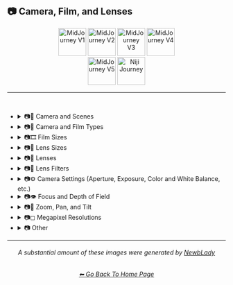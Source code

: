 <h2>📷 Camera, Film, and Lenses</h2>

<div align="center">

[<img src="F://GitHubRepo/MidJourney-Styles-and-Keywords-Reference/Images/Repo_Parts/Buttons/Version_Buttons/button_version_V1_inactive.webp?raw=true" alt="MidJourney V1" height="64" />](F://GitHubRepo/MidJourney-Styles-and-Keywords-Reference/Pages/MJ_V1/Style_Pages/Sphere/Camera.md)
[<img src="F://GitHubRepo/MidJourney-Styles-and-Keywords-Reference/Images/Repo_Parts/Buttons/Version_Buttons/button_version_V2_inactive.webp?raw=true" alt="MidJourney V2" height="64" />](F://GitHubRepo/MidJourney-Styles-and-Keywords-Reference/Pages/MJ_V2/Style_Pages/Sphere/Camera.md)
[<img src="F://GitHubRepo/MidJourney-Styles-and-Keywords-Reference/Images/Repo_Parts/Buttons/Version_Buttons/button_version_V3_inactive.webp?raw=true" alt="MidJourney V3" height="64" />](F://GitHubRepo/MidJourney-Styles-and-Keywords-Reference/Pages/MJ_V3/Style_Pages/Just_The_Style/Camera.md)
[<img src="F://GitHubRepo/MidJourney-Styles-and-Keywords-Reference/Images/Repo_Parts/Buttons/Version_Buttons/button_version_V4_inactive.webp?raw=true" alt="MidJourney V4" height="64" />](F://GitHubRepo/MidJourney-Styles-and-Keywords-Reference/Pages/MJ_V4/Style_Pages/Just_The_Style/Camera.md)
<br>
[<img src="F://GitHubRepo/MidJourney-Styles-and-Keywords-Reference/Images/Repo_Parts/Buttons/Version_Buttons/button_version_V5_Alpha_active_half.webp?raw=true" alt="MidJourney V5" height="64" />](F://GitHubRepo/MidJourney-Styles-and-Keywords-Reference/Pages/MJ_V5/Style_Pages/Just_The_Style/Camera.md)
[<img src="F://GitHubRepo/MidJourney-Styles-and-Keywords-Reference/Images/Repo_Parts/Buttons/Version_Buttons/button_version_niji_inactive_half.webp?raw=true" alt="Niji Journey" height="64" />](F://GitHubRepo/MidJourney-Styles-and-Keywords-Reference/Pages/Niji_Journey/Niji_V4/Style_Pages/Camera.md)

</div>

<hr>
<br>


- <details><summary>📷🌇 Camera and Scenes</summary><p><div align="center">

	| Scene |
	| :-: |
	| <img src="F://GitHubRepo/MidJourney-Styles-and-Keywords-Reference/Images/MJ_V5/V5_Alpha_1/Midjourney_Styles/Scene.webp?raw=true" width="256" /> |
	
	<br>

	| Photography | Photograph | Photographia |
	| :-: | :-: | :-: |
	| <img src="F://GitHubRepo/MidJourney-Styles-and-Keywords-Reference/Images/MJ_V5/V5_Alpha_1/Midjourney_Styles/Photography.webp?raw=true" width="256" /> | <img src="F://GitHubRepo/MidJourney-Styles-and-Keywords-Reference/Images/MJ_V5/V5_Alpha_1/Midjourney_Styles/Photograph.webp?raw=true" width="256" /> | <img src="F://GitHubRepo/MidJourney-Styles-and-Keywords-Reference/Images/MJ_V5/V5_Alpha_1/Midjourney_Styles/Photographia.webp?raw=true" width="256" /> |

	<br>

	| Closed Composition |
	| :-: |
	| <img src="F://GitHubRepo/MidJourney-Styles-and-Keywords-Reference/Images/MJ_V5/V5_Alpha_1/Midjourney_Styles/Closed_Composition.webp?raw=true" width="256" /> |

	<br>
	
	| Filmic | Cinematic |
	| :-: | :-: |
	| <img src="F://GitHubRepo/MidJourney-Styles-and-Keywords-Reference/Images/MJ_V5/V5_Alpha_1/Midjourney_Styles/Filmic.webp?raw=true" width="256" /> | <img src="F://GitHubRepo/MidJourney-Styles-and-Keywords-Reference/Images/MJ_V5/V5_Alpha_1/Midjourney_Styles/Cinematic.webp?raw=true" width="256" /> | 
	
	<br>
	
	| Dramatic | Glamor Shot |
	| :-: | :-: |
	| <img src="F://GitHubRepo/MidJourney-Styles-and-Keywords-Reference/Images/MJ_V5/V5_Alpha_1/Midjourney_Styles/Dramatic.webp?raw=true" width="256" /> | <img src="F://GitHubRepo/MidJourney-Styles-and-Keywords-Reference/Images/MJ_V5/V5_Alpha_1/Midjourney_Styles/Glamor_Shot.webp?raw=true" width="256" /> |

	<br>

	| Golden Hour | Blue Hour |
	| :-: | :-: |
	| <img src="F://GitHubRepo/MidJourney-Styles-and-Keywords-Reference/Images/MJ_V5/V5_Alpha_1/Midjourney_Styles/Golden_Hour.webp?raw=true" width="256" /> | <img src="F://GitHubRepo/MidJourney-Styles-and-Keywords-Reference/Images/MJ_V5/V5_Alpha_1/Midjourney_Styles/Blue_Hour.webp?raw=true" width="256" /> |

	<br>
	
	| Award Winning Photography | Establishing Shot | Nightography |
	| :-: | :-: | :-: |
	| <img src="F://GitHubRepo/MidJourney-Styles-and-Keywords-Reference/Images/MJ_V5/V5_Alpha_1/Midjourney_Styles/Award_Winning_Photography.webp?raw=true" width="256" /> | <img src="F://GitHubRepo/MidJourney-Styles-and-Keywords-Reference/Images/MJ_V5/V5_Alpha_1/Midjourney_Styles/Establishing_Shot.webp?raw=true" width="256" /> | <img src="F://GitHubRepo/MidJourney-Styles-and-Keywords-Reference/Images/MJ_V5/V5_Alpha_1/Midjourney_Styles/Nightography.webp?raw=true" width="256" /> |

	<br>

	| Photoshoot |
	| :-: |
	| <img src="F://GitHubRepo/MidJourney-Styles-and-Keywords-Reference/Images/MJ_V5/V5_Alpha_1/Midjourney_Styles/Photoshoot.webp?raw=true" width="256" /> |

	<br>

	| Portrait | Full Body Portrait | Portraiture |
	| :-: | :-: | :-: |
	| <img src="F://GitHubRepo/MidJourney-Styles-and-Keywords-Reference/Images/MJ_V5/V5_Alpha_1/Midjourney_Styles/Portrait.webp?raw=true" width="256" /> | <img src="F://GitHubRepo/MidJourney-Styles-and-Keywords-Reference/Images/MJ_V5/V5_Alpha_1/Midjourney_Styles/Full_Body_Portrait.webp?raw=true" width="256" /> | <img src="F://GitHubRepo/MidJourney-Styles-and-Keywords-Reference/Images/MJ_V5/V5_Alpha_1/Midjourney_Styles/Portraiture.webp?raw=true" width="256" /> |

	<br>

	| Cinematic Haze |
	| :-: |
	| <img src="F://GitHubRepo/MidJourney-Styles-and-Keywords-Reference/Images/MJ_V5/V5_Alpha_1/Midjourney_Styles/Cinematic_Haze.webp?raw=true" width="256" /> |

	<br>
	
	| Subject |
	| :-: |
	| <img src="F://GitHubRepo/MidJourney-Styles-and-Keywords-Reference/Images/MJ_V5/V5_Alpha_1/Midjourney_Styles/Subject.webp?raw=true" width="256" /> |
	
	<br>
	
	| Pose | Gesture | Profile |
	| :-: | :-: | :-: |
	| <img src="F://GitHubRepo/MidJourney-Styles-and-Keywords-Reference/Images/MJ_V5/V5_Alpha_1/Midjourney_Styles/Pose.webp?raw=true" width="256" /> | <img src="F://GitHubRepo/MidJourney-Styles-and-Keywords-Reference/Images/MJ_V5/V5_Alpha_1/Midjourney_Styles/Gesture.webp?raw=true" width="256" /> | <img src="F://GitHubRepo/MidJourney-Styles-and-Keywords-Reference/Images/MJ_V5/V5_Alpha_1/Midjourney_Styles/Profile.webp?raw=true" width="256" /> |

	<br>
	
	| High-Speed Photograph | Time-Lapse | Motion Capture |
	| :-: | :-: | :-: |
	| <img src="F://GitHubRepo/MidJourney-Styles-and-Keywords-Reference/Images/MJ_V5/V5_Alpha_1/Midjourney_Styles/High-Speed_Photograph.webp?raw=true" width="256" /> | <img src="F://GitHubRepo/MidJourney-Styles-and-Keywords-Reference/Images/MJ_V5/V5_Alpha_1/Midjourney_Styles/Time-Lapse.webp?raw=true" width="256" /> | <img src="F://GitHubRepo/MidJourney-Styles-and-Keywords-Reference/Images/MJ_V5/V5_Alpha_1/Midjourney_Styles/Motion_Capture.webp?raw=true" width="256" /> |

	<br>
	
	| Claymation | Video Frame Capture |
	| :-: | :-: |
	| <img src="F://GitHubRepo/MidJourney-Styles-and-Keywords-Reference/Images/MJ_V5/V5_Alpha_1/Midjourney_Styles/Claymation.webp?raw=true" width="256" /> | <img src="F://GitHubRepo/MidJourney-Styles-and-Keywords-Reference/Images/MJ_V5/V5_Alpha_1/Midjourney_Styles/Video_Frame_Capture.webp?raw=true" width="256" /> |

	<br>

	| Stop Motion | Stop-Motion Animation Frame |
	| :-: | :-: |
	| <img src="F://GitHubRepo/MidJourney-Styles-and-Keywords-Reference/Images/MJ_V5/V5_Alpha_1/Midjourney_Styles/Stop_Motion.webp?raw=true" width="256" /> | <img src="F://GitHubRepo/MidJourney-Styles-and-Keywords-Reference/Images/MJ_V5/V5_Alpha_1/Midjourney_Styles/Stop-Motion_Animation_Frame.webp?raw=true" width="256" /> |

	<br>

	| Color Grading | Bokeh | Film Grain |
	| :-: | :-: | :-: |
	| <img src="F://GitHubRepo/MidJourney-Styles-and-Keywords-Reference/Images/MJ_V5/V5_Alpha_1/Midjourney_Styles/Color_Grading.webp?raw=true" width="256" /> | <img src="F://GitHubRepo/MidJourney-Styles-and-Keywords-Reference/Images/MJ_V5/V5_Alpha_1/Midjourney_Styles/Bokeh.webp?raw=true" width="256" /> | <img src="F://GitHubRepo/MidJourney-Styles-and-Keywords-Reference/Images/MJ_V5/V5_Alpha_1/Midjourney_Styles/Film_Grain.webp?raw=true" width="256" /> |
	
	<br>
	
	| Surveillance | Surveillance Footage |
	| :-: | :-: |
	| <img src="F://GitHubRepo/MidJourney-Styles-and-Keywords-Reference/Images/MJ_V5/V5_Alpha_1/Midjourney_Styles/Surveillance.webp?raw=true" width="256" /> | <img src="F://GitHubRepo/MidJourney-Styles-and-Keywords-Reference/Images/MJ_V5/V5_Alpha_1/Midjourney_Styles/Surveillance_Footage.webp?raw=true" width="256" /> |
	
	<br>
	
	| Security Footage | CCTV |
	| :-: | :-: |
	| <img src="F://GitHubRepo/MidJourney-Styles-and-Keywords-Reference/Images/MJ_V5/V5_Alpha_1/Midjourney_Styles/Security_Footage.webp?raw=true" width="256" /> | <img src="F://GitHubRepo/MidJourney-Styles-and-Keywords-Reference/Images/MJ_V5/V5_Alpha_1/Midjourney_Styles/CCTV.webp?raw=true" width="256" /> |

	<br>

	| Dashcam-Footage | Satellite Imagery | Paparazzi Photography |
	| :-: | :-: | :-: |
	| <img src="F://GitHubRepo/MidJourney-Styles-and-Keywords-Reference/Images/MJ_V5/V5_Alpha_1/Midjourney_Styles/Dashcam-Footage.webp?raw=true" width="256" /> | <img src="F://GitHubRepo/MidJourney-Styles-and-Keywords-Reference/Images/MJ_V5/V5_Alpha_1/Midjourney_Styles/Satellite_Imagery.webp?raw=true" width="256" /> | <img src="F://GitHubRepo/MidJourney-Styles-and-Keywords-Reference/Images/MJ_V5/V5_Alpha_1/Midjourney_Styles/Paparazzi_Photography.webp?raw=true" width="256" /> |
	
	<br>

	| Underwater Photography | Wildlife Photography | National Geographic Photo |
	| :-: | :-: | :-: |
	| <img src="F://GitHubRepo/MidJourney-Styles-and-Keywords-Reference/Images/MJ_V5/V5_Alpha_1/Midjourney_Styles/Underwater_Photography.webp?raw=true" width="256" /> | <img src="F://GitHubRepo/MidJourney-Styles-and-Keywords-Reference/Images/MJ_V5/V5_Alpha_1/Midjourney_Styles/Wildlife_Photography.webp?raw=true" width="256" /> | <img src="F://GitHubRepo/MidJourney-Styles-and-Keywords-Reference/Images/MJ_V5/V5_Alpha_1/Midjourney_Styles/National_Geographic_Photo.webp?raw=true" width="256" /> |

	<br>
	
	| Editorial Photography | Associated Press Photo | Photojournalism |
	| :-: | :-: | :-: |
	| <img src="F://GitHubRepo/MidJourney-Styles-and-Keywords-Reference/Images/MJ_V5/V5_Alpha_1/Midjourney_Styles/Editorial_Photography.webp?raw=true" width="256" /> | <img src="F://GitHubRepo/MidJourney-Styles-and-Keywords-Reference/Images/MJ_V5/V5_Alpha_1/Midjourney_Styles/Associated_Press_Photo.webp?raw=true" width="256" /> | <img src="F://GitHubRepo/MidJourney-Styles-and-Keywords-Reference/Images/MJ_V5/V5_Alpha_1/Midjourney_Styles/Photojournalism.webp?raw=true" width="256" /> |

	<br>

	| Action Scene | War Photography |
	| :-: | :-: |
	| <img src="F://GitHubRepo/MidJourney-Styles-and-Keywords-Reference/Images/MJ_V5/V5_Alpha_1/Midjourney_Styles/Action_Scene.webp?raw=true" width="256" /> | <img src="F://GitHubRepo/MidJourney-Styles-and-Keywords-Reference/Images/MJ_V5/V5_Alpha_1/Midjourney_Styles/War_Photography.webp?raw=true" width="256" /> |

	</div></p></details>


- <details><summary>📷🌇 Camera and Film Types</summary><p><div align="center">

	| Camcorder Effect | DSLR | Night Vision |
	| :-: | :-: | :-: |
	| <img src="F://GitHubRepo/MidJourney-Styles-and-Keywords-Reference/Images/MJ_V5/V5_Alpha_1/Midjourney_Styles/Camcorder_Effect.webp?raw=true" width="256" /> | <img src="F://GitHubRepo/MidJourney-Styles-and-Keywords-Reference/Images/MJ_V5/V5_Alpha_1/Midjourney_Styles/DSLR.webp?raw=true" width="256" /> | <img src="F://GitHubRepo/MidJourney-Styles-and-Keywords-Reference/Images/MJ_V5/V5_Alpha_1/Midjourney_Styles/Night_Vision.webp?raw=true" width="256" /> |
	
	<br>

	| Drone Photography | GoPro Video | Unregistered Hypercam 2 |
	| :-: | :-: | :-: |
	| <img src="F://GitHubRepo/MidJourney-Styles-and-Keywords-Reference/Images/MJ_V5/V5_Alpha_1/Midjourney_Styles/Drone_Photography.webp?raw=true" width="256" /> | <img src="F://GitHubRepo/MidJourney-Styles-and-Keywords-Reference/Images/MJ_V5/V5_Alpha_1/Midjourney_Styles/GoPro_Video.webp?raw=true" width="256" /> | <img src="F://GitHubRepo/MidJourney-Styles-and-Keywords-Reference/Images/MJ_V5/V5_Alpha_1/Midjourney_Styles/Unregistered_Hypercam_2.webp?raw=true" width="256" /> |

	<br>
	
	| Hyperspectral Imaging | Multispectral Imaging | Schlieren |
	| :-: | :-: | :-: |
	| <img src="F://GitHubRepo/MidJourney-Styles-and-Keywords-Reference/Images/MJ_V5/V5_Alpha_1/Midjourney_Styles/Hyperspectral_Imaging.webp?raw=true" width="256" /> | <img src="F://GitHubRepo/MidJourney-Styles-and-Keywords-Reference/Images/MJ_V5/V5_Alpha_1/Midjourney_Styles/Multispectral_Imaging.webp?raw=true" width="256" /> | <img src="F://GitHubRepo/MidJourney-Styles-and-Keywords-Reference/Images/MJ_V5/V5_Alpha_1/Midjourney_Styles/Schlieren.webp?raw=true" width="256" /> |
	
	<br>
	
	| Disposable Camera | Disposable Camera Photo |
	| :-: | :-: |
	| <img src="F://GitHubRepo/MidJourney-Styles-and-Keywords-Reference/Images/MJ_V5/V5_Alpha_1/Midjourney_Styles/Disposable_Camera.webp?raw=true" width="256" /> | <img src="F://GitHubRepo/MidJourney-Styles-and-Keywords-Reference/Images/MJ_V5/V5_Alpha_1/Midjourney_Styles/Disposable_Camera_Photo.webp?raw=true" width="256" /> |

	<br>
	
	| Polaroid |
	| :-: |
	| <img src="F://GitHubRepo/MidJourney-Styles-and-Keywords-Reference/Images/MJ_V5/V5_Alpha_1/Midjourney_Styles/Polaroid.webp?raw=true" width="256" /> |
	
	<br>
	
	| Ektachrome | Fujifilm Superia | Instax |
	| :-: | :-: | :-: |
	| <img src="F://GitHubRepo/MidJourney-Styles-and-Keywords-Reference/Images/MJ_V5/V5_Alpha_1/Midjourney_Styles/Ektachrome.webp?raw=true" width="256" /> | <img src="F://GitHubRepo/MidJourney-Styles-and-Keywords-Reference/Images/MJ_V5/V5_Alpha_1/Midjourney_Styles/Fujifilm_Superia.webp?raw=true" width="256" /> | <img src="F://GitHubRepo/MidJourney-Styles-and-Keywords-Reference/Images/MJ_V5/V5_Alpha_1/Midjourney_Styles/Instax.webp?raw=true" width="256" /> |

	<br>
	
	| Kodak Ektar | Kodak Gold 200 | Kodak Portra |
	| :-: | :-: | :-: |
	| <img src="F://GitHubRepo/MidJourney-Styles-and-Keywords-Reference/Images/MJ_V5/V5_Alpha_1/Midjourney_Styles/Kodak_Ektar.webp?raw=true" width="256" /> | <img src="F://GitHubRepo/MidJourney-Styles-and-Keywords-Reference/Images/MJ_V5/V5_Alpha_1/Midjourney_Styles/Kodak_Gold_200.webp?raw=true" width="256" /> | <img src="F://GitHubRepo/MidJourney-Styles-and-Keywords-Reference/Images/MJ_V5/V5_Alpha_1/Midjourney_Styles/Kodak_Portra.webp?raw=true" width="256" /> |
	
	<br>
	
	| Nikon D750 | Provia | Velvia |
	| :-: | :-: | :-: |
	| <img src="F://GitHubRepo/MidJourney-Styles-and-Keywords-Reference/Images/MJ_V5/V5_Alpha_1/Midjourney_Styles/Nikon_D750.webp?raw=true" width="256" /> | <img src="F://GitHubRepo/MidJourney-Styles-and-Keywords-Reference/Images/MJ_V5/V5_Alpha_1/Midjourney_Styles/Provia.webp?raw=true" width="256" /> | <img src="F://GitHubRepo/MidJourney-Styles-and-Keywords-Reference/Images/MJ_V5/V5_Alpha_1/Midjourney_Styles/Velvia.webp?raw=true" width="256" /> |
	
	<br>
	
	| Lomo | Pinhole Photography | CinemaScope |
	| :-: | :-: | :-: |
	| <img src="F://GitHubRepo/MidJourney-Styles-and-Keywords-Reference/Images/MJ_V5/V5_Alpha_1/Midjourney_Styles/Lomo.webp?raw=true" width="256" /> | <img src="F://GitHubRepo/MidJourney-Styles-and-Keywords-Reference/Images/MJ_V5/V5_Alpha_1/Midjourney_Styles/Pinhole_Photography.webp?raw=true" width="256" /> | <img src="F://GitHubRepo/MidJourney-Styles-and-Keywords-Reference/Images/MJ_V5/V5_Alpha_1/Midjourney_Styles/CinemaScope.webp?raw=true" width="256" /> |

	<br>
	
	| Tri-X 400 TX | Ilford HP5 | Photogram |
	| :-: | :-: | :-: |
	| <img src="F://GitHubRepo/MidJourney-Styles-and-Keywords-Reference/Images/MJ_V5/V5_Alpha_1/Midjourney_Styles/Tri-X_400_TX.webp?raw=true" width="256" /> | <img src="F://GitHubRepo/MidJourney-Styles-and-Keywords-Reference/Images/MJ_V5/V5_Alpha_1/Midjourney_Styles/Ilford_HP5.webp?raw=true" width="256" /> | <img src="F://GitHubRepo/MidJourney-Styles-and-Keywords-Reference/Images/MJ_V5/V5_Alpha_1/Midjourney_Styles/Photogram.webp?raw=true" width="256" /> |
	
	<br>

	| VistaVision | Technirama |
	| :-: | :-: |
	| <img src="F://GitHubRepo/MidJourney-Styles-and-Keywords-Reference/Images/MJ_V5/V5_Alpha_1/Midjourney_Styles/VistaVision.webp?raw=true" width="256" /> | <img src="F://GitHubRepo/MidJourney-Styles-and-Keywords-Reference/Images/MJ_V5/V5_Alpha_1/Midjourney_Styles/Technirama.webp?raw=true" width="256" /> |

	<br>

	| Techniscope | Super-35 |
	| :-: | :-: |
	| <img src="F://GitHubRepo/MidJourney-Styles-and-Keywords-Reference/Images/MJ_V5/V5_Alpha_1/Midjourney_Styles/Techniscope.webp?raw=true" width="256" /> | <img src="F://GitHubRepo/MidJourney-Styles-and-Keywords-Reference/Images/MJ_V5/V5_Alpha_1/Midjourney_Styles/Super-35.webp?raw=true" width="256" /> |

	<br>

	| Panavision | Super-Panavision-70 |
	| :-: | :-: |
	| <img src="F://GitHubRepo/MidJourney-Styles-and-Keywords-Reference/Images/MJ_V5/V5_Alpha_1/Midjourney_Styles/Panavision.webp?raw=true" width="256" /> | <img src="F://GitHubRepo/MidJourney-Styles-and-Keywords-Reference/Images/MJ_V5/V5_Alpha_1/Midjourney_Styles/Super-Panavision-70.webp?raw=true" width="256" /> |

	<br>

	| Cinerama | Kinopanorama | Cinemiracle |
	| :-: | :-: | :-: |
	| <img src="F://GitHubRepo/MidJourney-Styles-and-Keywords-Reference/Images/MJ_V5/V5_Alpha_1/Midjourney_Styles/Cinerama.webp?raw=true" width="256" /> | <img src="F://GitHubRepo/MidJourney-Styles-and-Keywords-Reference/Images/MJ_V5/V5_Alpha_1/Midjourney_Styles/Kinopanorama.webp?raw=true" width="256" /> | <img src="F://GitHubRepo/MidJourney-Styles-and-Keywords-Reference/Images/MJ_V5/V5_Alpha_1/Midjourney_Styles/Cinemiracle.webp?raw=true" width="256" /> |

	<br>
	
	| Daguerrotype | Ambrotype | Calotype |
	| :-: | :-: | :-: |
	| <img src="F://GitHubRepo/MidJourney-Styles-and-Keywords-Reference/Images/MJ_V5/V5_Alpha_1/Midjourney_Styles/Daguerrotype.webp?raw=true" width="256" /> | <img src="F://GitHubRepo/MidJourney-Styles-and-Keywords-Reference/Images/MJ_V5/V5_Alpha_1/Midjourney_Styles/Ambrotype.webp?raw=true" width="256" /> | <img src="F://GitHubRepo/MidJourney-Styles-and-Keywords-Reference/Images/MJ_V5/V5_Alpha_1/Midjourney_Styles/Calotype.webp?raw=true" width="256" /> |
	
	<br>
	
	| Tintype | Film-Negative |
	| :-: | :-: |
	| <img src="F://GitHubRepo/MidJourney-Styles-and-Keywords-Reference/Images/MJ_V5/V5_Alpha_1/Midjourney_Styles/Tintype.webp?raw=true" width="256" /> | <img src="F://GitHubRepo/MidJourney-Styles-and-Keywords-Reference/Images/MJ_V5/V5_Alpha_1/Midjourney_Styles/Film-Negative.webp?raw=true" width="256" /> |

	<br>
	
	| Full Frame |
	| :-: |
	| <img src="F://GitHubRepo/MidJourney-Styles-and-Keywords-Reference/Images/MJ_V5/V5_Alpha_1/Midjourney_Styles/Full_Frame.webp?raw=true" width="256" /> |

	</div></p></details>

- <details><summary>📷🎞 Film Sizes</summary><p><div align="center">

    | Shot on 8mm | Shot on 9.5mm |
    | :-: | :-: |
    | <img src="F://GitHubRepo/MidJourney-Styles-and-Keywords-Reference/Images/MJ_V5/V5_Alpha_1/Midjourney_Styles/Shot_on_8mm.webp?raw=true" width="256" /> | <img src="F://GitHubRepo/MidJourney-Styles-and-Keywords-Reference/Images/MJ_V5/V5_Alpha_1/Midjourney_Styles/Shot_on_9.5mm.webp?raw=true" width="256" /> |

    <br>

    | Shot on 16mm | Shot on 17.5mm | Shot on 28mm |
    | :-: | :-: | :-: |
    | <img src="F://GitHubRepo/MidJourney-Styles-and-Keywords-Reference/Images/MJ_V5/V5_Alpha_1/Midjourney_Styles/Shot_on_16mm.webp?raw=true" width="256" /> | <img src="F://GitHubRepo/MidJourney-Styles-and-Keywords-Reference/Images/MJ_V5/V5_Alpha_1/Midjourney_Styles/Shot_on_17.5mm.webp?raw=true" width="256" /> | <img src="F://GitHubRepo/MidJourney-Styles-and-Keywords-Reference/Images/MJ_V5/V5_Alpha_1/Midjourney_Styles/Shot_on_28mm.webp?raw=true" width="256" /> |

    <br>

    | Shot on 35mm | 35mm | Expired 35mm Film |
    | :-: | :-: | :-: |
    | <img src="F://GitHubRepo/MidJourney-Styles-and-Keywords-Reference/Images/MJ_V5/V5_Alpha_1/Midjourney_Styles/Shot_on_35mm.webp?raw=true" width="256" /> | <img src="F://GitHubRepo/MidJourney-Styles-and-Keywords-Reference/Images/MJ_V5/V5_Alpha_1/Midjourney_Styles/35mm.webp?raw=true" width="256" /> | <img src="F://GitHubRepo/MidJourney-Styles-and-Keywords-Reference/Images/MJ_V5/V5_Alpha_1/Midjourney_Styles/Expired_35mm_Film.webp?raw=true" width="256" /> |

    <br>

    | Shot on 65mm | Expired 65mm Film |
    | :-: | :-: |
    | <img src="F://GitHubRepo/MidJourney-Styles-and-Keywords-Reference/Images/MJ_V5/V5_Alpha_1/Midjourney_Styles/Shot_on_65mm.webp?raw=true" width="256" /> | <img src="F://GitHubRepo/MidJourney-Styles-and-Keywords-Reference/Images/MJ_V5/V5_Alpha_1/Midjourney_Styles/Expired_65mm_Film.webp?raw=true" width="256" /> |

	<br>

	| Shot on 70mm | Shot on IMAX 70mm |
	| :-: | :-: |
	| <img src="F://GitHubRepo/MidJourney-Styles-and-Keywords-Reference/Images/MJ_V5/V5_Alpha_1/Midjourney_Styles/Shot_on_70mm.webp?raw=true" width="256" /> | <img src="F://GitHubRepo/MidJourney-Styles-and-Keywords-Reference/Images/MJ_V5/V5_Alpha_1/Midjourney_Styles/Shot_on_IMAX_70mm.webp?raw=true" width="256" /> |

  </div></p></details>


- <details><summary>📷🥽 Lens Sizes</summary><p><div align="center">

	| 15mm Lens | 35mm Lens | 85mm Lens |
	| :-: | :-: | :-: |
	| <img src="F://GitHubRepo/MidJourney-Styles-and-Keywords-Reference/Images/MJ_V5/V5_Alpha_1/Midjourney_Styles/15mm_Lens.webp?raw=true" width="256" /> | <img src="F://GitHubRepo/MidJourney-Styles-and-Keywords-Reference/Images/MJ_V5/V5_Alpha_1/Midjourney_Styles/35mm_Lens.webp?raw=true" width="256" /> | <img src="F://GitHubRepo/MidJourney-Styles-and-Keywords-Reference/Images/MJ_V5/V5_Alpha_1/Midjourney_Styles/85mm_Lens.webp?raw=true" width="256" /> |
	
	<br>
	
	| 100mm Lens | 200mm Lens |
	| :-: | :-: |
	| <img src="F://GitHubRepo/MidJourney-Styles-and-Keywords-Reference/Images/MJ_V5/V5_Alpha_1/Midjourney_Styles/100mm_Lens.webp?raw=true" width="256" /> | <img src="F://GitHubRepo/MidJourney-Styles-and-Keywords-Reference/Images/MJ_V5/V5_Alpha_1/Midjourney_Styles/200mm_Lens.webp?raw=true" width="256" /> |

  </div></p></details>


- <details><summary>📷🔭 Lenses</summary><p><div align="center">

	| Macro | Macro View | Magnification |
	| :-: | :-: | :-: |
	| <img src="F://GitHubRepo/MidJourney-Styles-and-Keywords-Reference/Images/MJ_V5/V5_Alpha_1/Midjourney_Styles/Macro.webp?raw=true" width="256" /> | <img src="F://GitHubRepo/MidJourney-Styles-and-Keywords-Reference/Images/MJ_V5/V5_Alpha_1/Midjourney_Styles/Macro_View.webp?raw=true" width="256" /> | <img src="F://GitHubRepo/MidJourney-Styles-and-Keywords-Reference/Images/MJ_V5/V5_Alpha_1/Midjourney_Styles/Magnification.webp?raw=true" width="256" /> |
	
	<br>

	| 100x Magnification | 200x Magnification |
	| :-: | :-: |
	| <img src="F://GitHubRepo/MidJourney-Styles-and-Keywords-Reference/Images/MJ_V5/V5_Alpha_1/Midjourney_Styles/100x_Magnification.webp?raw=true" width="256" /> | <img src="F://GitHubRepo/MidJourney-Styles-and-Keywords-Reference/Images/MJ_V5/V5_Alpha_1/Midjourney_Styles/200x_Magnification.webp?raw=true" width="256" /> |
	
	<br>
	
	| 500x Magnification | 1000x Magnification |
	| :-: | :-: |
	| <img src="F://GitHubRepo/MidJourney-Styles-and-Keywords-Reference/Images/MJ_V5/V5_Alpha_1/Midjourney_Styles/500x_Magnification.webp?raw=true" width="256" /> | <img src="F://GitHubRepo/MidJourney-Styles-and-Keywords-Reference/Images/MJ_V5/V5_Alpha_1/Midjourney_Styles/1000x_Magnification.webp?raw=true" width="256" /> |
	
	<br>
	
	| Microscopic | Electron Microscope | Super-Resolution Microscopy |
	| :-: | :-: | :-: |
	| <img src="F://GitHubRepo/MidJourney-Styles-and-Keywords-Reference/Images/MJ_V5/V5_Alpha_1/Midjourney_Styles/Microscopic.webp?raw=true" width="256" /> | <img src="F://GitHubRepo/MidJourney-Styles-and-Keywords-Reference/Images/MJ_V5/V5_Alpha_1/Midjourney_Styles/Electron_Microscope.webp?raw=true" width="256" /> | <img src="F://GitHubRepo/MidJourney-Styles-and-Keywords-Reference/Images/MJ_V5/V5_Alpha_1/Midjourney_Styles/Super-Resolution_Microscopy.webp?raw=true" width="256" /> |
	
	<br>

	| Telescope | Telescopic | Telescope Photography |
	| :-: | :-: | :-: |
	| <img src="F://GitHubRepo/MidJourney-Styles-and-Keywords-Reference/Images/MJ_V5/V5_Alpha_1/Midjourney_Styles/Telescope.webp?raw=true" width="256" /> | <img src="F://GitHubRepo/MidJourney-Styles-and-Keywords-Reference/Images/MJ_V5/V5_Alpha_1/Midjourney_Styles/Telescopic.webp?raw=true" width="256" /> | <img src="F://GitHubRepo/MidJourney-Styles-and-Keywords-Reference/Images/MJ_V5/V5_Alpha_1/Midjourney_Styles/Telescope_Photography.webp?raw=true" width="256" /> |

	<br>
	
	| Telephoto | Panorama | 360 Panorama |
	| :-: | :-: | :-: |
	| <img src="F://GitHubRepo/MidJourney-Styles-and-Keywords-Reference/Images/MJ_V5/V5_Alpha_1/Midjourney_Styles/Telephoto.webp?raw=true" width="256" /> | <img src="F://GitHubRepo/MidJourney-Styles-and-Keywords-Reference/Images/MJ_V5/V5_Alpha_1/Midjourney_Styles/Panorama.webp?raw=true" width="256" /> | <img src="F://GitHubRepo/MidJourney-Styles-and-Keywords-Reference/Images/MJ_V5/V5_Alpha_1/Midjourney_Styles/360_Panorama.webp?raw=true" width="256" /> |
	
	<br>
	
	| Wide Angle | Ultra-Wide Angle | 360 Angle |
	| :-: | :-: | :-: |
	| <img src="F://GitHubRepo/MidJourney-Styles-and-Keywords-Reference/Images/MJ_V5/V5_Alpha_1/Midjourney_Styles/Wide_Angle.webp?raw=true" width="256" /> | <img src="F://GitHubRepo/MidJourney-Styles-and-Keywords-Reference/Images/MJ_V5/V5_Alpha_1/Midjourney_Styles/Ultra-Wide_Angle.webp?raw=true" width="256" /> | <img src="F://GitHubRepo/MidJourney-Styles-and-Keywords-Reference/Images/MJ_V5/V5_Alpha_1/Midjourney_Styles/360_Angle.webp?raw=true" width="256" /> |

	<br>

	| Fisheye Lens | Fisheye Lens Effect | Lens Distortion |
	| :-: | :-: | :-: |
	| <img src="F://GitHubRepo/MidJourney-Styles-and-Keywords-Reference/Images/MJ_V5/V5_Alpha_1/Midjourney_Styles/Fisheye_Lens.webp?raw=true" width="256" /> | <img src="F://GitHubRepo/MidJourney-Styles-and-Keywords-Reference/Images/MJ_V5/V5_Alpha_1/Midjourney_Styles/Fisheye_Lens_Effect.webp?raw=true" width="256" /> | <img src="F://GitHubRepo/MidJourney-Styles-and-Keywords-Reference/Images/MJ_V5/V5_Alpha_1/Midjourney_Styles/Lens_Distortion.webp?raw=true" width="256" /> |

	</div></p></details>


- <details><summary>📷🧫 Lens Filters</summary><p><div align="center">

	| Color-Gel | Filter |
	| :-: | :-: |
	| <img src="F://GitHubRepo/MidJourney-Styles-and-Keywords-Reference/Images/MJ_V5/V5_Alpha_1/Midjourney_Styles/Color-Gel.webp?raw=true" width="256" /> | <img src="F://GitHubRepo/MidJourney-Styles-and-Keywords-Reference/Images/MJ_V5/V5_Alpha_1/Midjourney_Styles/Filter.webp?raw=true" width="256" /> |
	
	<br>

	| Photographic-Filter | Diffusion-Filter |
	| :-: | :-: |
	| <img src="F://GitHubRepo/MidJourney-Styles-and-Keywords-Reference/Images/MJ_V5/V5_Alpha_1/Midjourney_Styles/Photographic-Filter.webp?raw=true" width="256" /> | <img src="F://GitHubRepo/MidJourney-Styles-and-Keywords-Reference/Images/MJ_V5/V5_Alpha_1/Midjourney_Styles/Diffusion-Filter.webp?raw=true" width="256" /> |
	
	<br>
	
	| Dichroic-Filter | UV-Filter |
	| :-: | :-: |
	| <img src="F://GitHubRepo/MidJourney-Styles-and-Keywords-Reference/Images/MJ_V5/V5_Alpha_1/Midjourney_Styles/Dichroic-Filter.webp?raw=true" width="256" /> | <img src="F://GitHubRepo/MidJourney-Styles-and-Keywords-Reference/Images/MJ_V5/V5_Alpha_1/Midjourney_Styles/UV-Filter.webp?raw=true" width="256" /> |
	
	<br>
	
	| Polarization-Filter | Polarizer |
	| :-: | :-: |
	| <img src="F://GitHubRepo/MidJourney-Styles-and-Keywords-Reference/Images/MJ_V5/V5_Alpha_1/Midjourney_Styles/Polarization-Filter.webp?raw=true" width="256" /> | <img src="F://GitHubRepo/MidJourney-Styles-and-Keywords-Reference/Images/MJ_V5/V5_Alpha_1/Midjourney_Styles/Polarizer.webp?raw=true" width="256" /> |
	
	<br>
	
	| Infrared-Filter | Infrared-Cut-Off-Filter |
	| :-: | :-: |
	| <img src="F://GitHubRepo/MidJourney-Styles-and-Keywords-Reference/Images/MJ_V5/V5_Alpha_1/Midjourney_Styles/Infrared-Filter.webp?raw=true" width="256" /> | <img src="F://GitHubRepo/MidJourney-Styles-and-Keywords-Reference/Images/MJ_V5/V5_Alpha_1/Midjourney_Styles/Infrared-Cut-Off-Filter.webp?raw=true" width="256" /> |
	
	<br>
	
	| Neutral-Density-Filter | ND-Filter |
	| :-: | :-: |
	| <img src="F://GitHubRepo/MidJourney-Styles-and-Keywords-Reference/Images/MJ_V5/V5_Alpha_1/Midjourney_Styles/Neutral-Density-Filter.webp?raw=true" width="256" /> | <img src="F://GitHubRepo/MidJourney-Styles-and-Keywords-Reference/Images/MJ_V5/V5_Alpha_1/Midjourney_Styles/ND-Filter.webp?raw=true" width="256" /> |
	
	<br>
	
	| Graduated-Neutral-Density-Filter | GND-Filter |
	| :-: | :-: |
	| <img src="F://GitHubRepo/MidJourney-Styles-and-Keywords-Reference/Images/MJ_V5/V5_Alpha_1/Midjourney_Styles/Graduated-Neutral-Density-Filter.webp?raw=true" width="256" /> | <img src="F://GitHubRepo/MidJourney-Styles-and-Keywords-Reference/Images/MJ_V5/V5_Alpha_1/Midjourney_Styles/GND-Filter.webp?raw=true" width="256" /> |
	
	<br>
	
	| Astronomical-Filter | Cokin-Filter |
	| :-: | :-: |
	| <img src="F://GitHubRepo/MidJourney-Styles-and-Keywords-Reference/Images/MJ_V5/V5_Alpha_1/Midjourney_Styles/Astronomical-Filter.webp?raw=true" width="256" /> | <img src="F://GitHubRepo/MidJourney-Styles-and-Keywords-Reference/Images/MJ_V5/V5_Alpha_1/Midjourney_Styles/Cokin-Filter.webp?raw=true" width="256" /> |

  </div></p></details>


- <details><summary>📷⚙ Camera Settings (Aperture, Exposure, Color and White Balance, etc.)</summary><p><div align="center">

	| Exposure | Short Exposure | Long Exposure |
	| :-: | :-: | :-: |
	| <img src="F://GitHubRepo/MidJourney-Styles-and-Keywords-Reference/Images/MJ_V5/V5_Alpha_1/Midjourney_Styles/Exposure.webp?raw=true" width="256" /> | <img src="F://GitHubRepo/MidJourney-Styles-and-Keywords-Reference/Images/MJ_V5/V5_Alpha_1/Midjourney_Styles/Short_Exposure.webp?raw=true" width="256" /> | <img src="F://GitHubRepo/MidJourney-Styles-and-Keywords-Reference/Images/MJ_V5/V5_Alpha_1/Midjourney_Styles/Long_Exposure.webp?raw=true" width="256" /> | 
	
	<br>
	
	| Double-Exposure | Shutter Speed 1/1000 | Shutter Speed 1/2 |
	| :-: | :-: | :-: |
	| <img src="F://GitHubRepo/MidJourney-Styles-and-Keywords-Reference/Images/MJ_V5/V5_Alpha_1/Midjourney_Styles/Double-Exposure.webp?raw=true" width="256" /> | <img src="F://GitHubRepo/MidJourney-Styles-and-Keywords-Reference/Images/MJ_V5/V5_Alpha_1/Midjourney_Styles/Shutter_Speed_11000.webp?raw=true" width="256" /> | <img src="F://GitHubRepo/MidJourney-Styles-and-Keywords-Reference/Images/MJ_V5/V5_Alpha_1/Midjourney_Styles/Shutter_Speed_12.webp?raw=true" width="256" /> | 

	<br>
	
	| Aperture | F/2.8 | F/22 |
	| :-: | :-: | :-: |
	| <img src="F://GitHubRepo/MidJourney-Styles-and-Keywords-Reference/Images/MJ_V5/V5_Alpha_1/Midjourney_Styles/Aperture.webp?raw=true" width="256" /> | <img src="F://GitHubRepo/MidJourney-Styles-and-Keywords-Reference/Images/MJ_V5/V5_Alpha_1/Midjourney_Styles/F2.8.webp?raw=true" width="256" /> | <img src="F://GitHubRepo/MidJourney-Styles-and-Keywords-Reference/Images/MJ_V5/V5_Alpha_1/Midjourney_Styles/F22.webp?raw=true" width="256" /> | 

	<br>
	
	| Gamma | White Balance |
	| :-: | :-: |
	| <img src="F://GitHubRepo/MidJourney-Styles-and-Keywords-Reference/Images/MJ_V5/V5_Alpha_1/Midjourney_Styles/Gamma.webp?raw=true" width="256" /> | <img src="F://GitHubRepo/MidJourney-Styles-and-Keywords-Reference/Images/MJ_V5/V5_Alpha_1/Midjourney_Styles/White_Balance.webp?raw=true" width="256" /> |

	<br>
	
	| Rule of Thirds |
	| :-: |
	| <img src="F://GitHubRepo/MidJourney-Styles-and-Keywords-Reference/Images/MJ_V5/V5_Alpha_1/Midjourney_Styles/Rule_of_Thirds.webp?raw=true" width="256" /> |

	</div></p></details>


- <details><summary>📷👁 Focus and Depth of Field</summary><p><div align="center">

	| Depth | Depth of Field | DOF |
	| :-: | :-: | :-: |
	| <img src="F://GitHubRepo/MidJourney-Styles-and-Keywords-Reference/Images/MJ_V5/V5_Alpha_1/Midjourney_Styles/Depth.webp?raw=true" width="256" /> | <img src="F://GitHubRepo/MidJourney-Styles-and-Keywords-Reference/Images/MJ_V5/V5_Alpha_1/Midjourney_Styles/Depth_of_Field.webp?raw=true" width="256" /> | <img src="F://GitHubRepo/MidJourney-Styles-and-Keywords-Reference/Images/MJ_V5/V5_Alpha_1/Midjourney_Styles/DOF.webp?raw=true" width="256" /> |

	<br>

	| Horizon Line | Vantage Point | Vanishing Point |
	| :-: | :-: | :-: |
	| <img src="F://GitHubRepo/MidJourney-Styles-and-Keywords-Reference/Images/MJ_V5/V5_Alpha_1/Midjourney_Styles/Horizon_Line.webp?raw=true" width="256" /> | <img src="F://GitHubRepo/MidJourney-Styles-and-Keywords-Reference/Images/MJ_V5/V5_Alpha_1/Midjourney_Styles/Vantage_Point.webp?raw=true" width="256" /> | <img src="F://GitHubRepo/MidJourney-Styles-and-Keywords-Reference/Images/MJ_V5/V5_Alpha_1/Midjourney_Styles/Vanishing_Point.webp?raw=true" width="256" /> |

	<br>
	
	| Defocused | Unfocused |
	| :-: | :-: |
	| <img src="F://GitHubRepo/MidJourney-Styles-and-Keywords-Reference/Images/MJ_V5/V5_Alpha_1/Midjourney_Styles/Defocused.webp?raw=true" width="256" /> | <img src="F://GitHubRepo/MidJourney-Styles-and-Keywords-Reference/Images/MJ_V5/V5_Alpha_1/Midjourney_Styles/Unfocused.webp?raw=true" width="256" /> |

	<br>
	
	| Focal Point | Soft-Focus |
	| :-: | :-: |
	| <img src="F://GitHubRepo/MidJourney-Styles-and-Keywords-Reference/Images/MJ_V5/V5_Alpha_1/Midjourney_Styles/Focal_Point.webp?raw=true" width="256" /> | <img src="F://GitHubRepo/MidJourney-Styles-and-Keywords-Reference/Images/MJ_V5/V5_Alpha_1/Midjourney_Styles/Soft-Focus.webp?raw=true" width="256" /> |

	<br>
	
	| Shallow Focus | Deep Focus |
	| :-: | :-: |
	| <img src="F://GitHubRepo/MidJourney-Styles-and-Keywords-Reference/Images/MJ_V5/V5_Alpha_1/Midjourney_Styles/Shallow_Focus.webp?raw=true" width="256" /> | <img src="F://GitHubRepo/MidJourney-Styles-and-Keywords-Reference/Images/MJ_V5/V5_Alpha_1/Midjourney_Styles/Deep_Focus.webp?raw=true" width="256" /> |
	
	<br>
	
	| Rack Focus | Split Diopter | Tilted Plane Focus |
	| :-: | :-: | :-: |
	| <img src="F://GitHubRepo/MidJourney-Styles-and-Keywords-Reference/Images/MJ_V5/V5_Alpha_1/Midjourney_Styles/Rack_Focus.webp?raw=true" width="256" /> | <img src="F://GitHubRepo/MidJourney-Styles-and-Keywords-Reference/Images/MJ_V5/V5_Alpha_1/Midjourney_Styles/Split_Diopter.webp?raw=true" width="256" /> | <img src="F://GitHubRepo/MidJourney-Styles-and-Keywords-Reference/Images/MJ_V5/V5_Alpha_1/Midjourney_Styles/Tilted_Plane_Focus.webp?raw=true" width="256" /> |

	</div></p></details>


- <details><summary>📷🔎 Zoom, Pan, and Tilt</summary><p><div align="center">

	| Zoom | Dolly Zoom |
	| :-: | :-: |
	| <img src="F://GitHubRepo/MidJourney-Styles-and-Keywords-Reference/Images/MJ_V5/V5_Alpha_1/Midjourney_Styles/Zoom.webp?raw=true" width="256" /> | <img src="F://GitHubRepo/MidJourney-Styles-and-Keywords-Reference/Images/MJ_V5/V5_Alpha_1/Midjourney_Styles/Dolly_Zoom.webp?raw=true" width="256" /> |

	<br>
	
	| Pan | Tilt |
	| :-: | :-: |
	| <img src="F://GitHubRepo/MidJourney-Styles-and-Keywords-Reference/Images/MJ_V5/V5_Alpha_1/Midjourney_Styles/Pan.webp?raw=true" width="256" /> | <img src="F://GitHubRepo/MidJourney-Styles-and-Keywords-Reference/Images/MJ_V5/V5_Alpha_1/Midjourney_Styles/Tilt.webp?raw=true" width="256" /> |

	<br>

	| Tiltshift |
	| :-: |
	| <img src="F://GitHubRepo/MidJourney-Styles-and-Keywords-Reference/Images/MJ_V5/V5_Alpha_1/Midjourney_Styles/Tiltshift.webp?raw=true" width="256" /> |

	</div></p></details>


- <details><summary>📷◻ Megapixel Resolutions</summary><p><div align="center">

	| Megapixel | 2 Megapixels |
	| :-: | :-: |
	| <img src="F://GitHubRepo/MidJourney-Styles-and-Keywords-Reference/Images/MJ_V5/V5_Alpha_1/Midjourney_Styles/Megapixel.webp?raw=true" width="256" /> | <img src="F://GitHubRepo/MidJourney-Styles-and-Keywords-Reference/Images/MJ_V5/V5_Alpha_1/Midjourney_Styles/2_Megapixels.webp?raw=true" width="256" /> |

	<br>

	| 10 Megapixels | 12 Megapixels | 16 Megapixels |
	| :-: | :-: | :-: |
	| <img src="F://GitHubRepo/MidJourney-Styles-and-Keywords-Reference/Images/MJ_V5/V5_Alpha_1/Midjourney_Styles/10_Megapixels.webp?raw=true" width="256" /> | <img src="F://GitHubRepo/MidJourney-Styles-and-Keywords-Reference/Images/MJ_V5/V5_Alpha_1/Midjourney_Styles/12_Megapixels.webp?raw=true" width="256" /> | <img src="F://GitHubRepo/MidJourney-Styles-and-Keywords-Reference/Images/MJ_V5/V5_Alpha_1/Midjourney_Styles/16_Megapixels.webp?raw=true" width="256" /> |

	<br>
	
	| 20 Megapixels | 22 Megapixels |
	| :-: | :-: |
	| <img src="F://GitHubRepo/MidJourney-Styles-and-Keywords-Reference/Images/MJ_V5/V5_Alpha_1/Midjourney_Styles/20_Megapixels.webp?raw=true" width="256" /> | <img src="F://GitHubRepo/MidJourney-Styles-and-Keywords-Reference/Images/MJ_V5/V5_Alpha_1/Midjourney_Styles/22_Megapixels.webp?raw=true" width="256" /> |

  </div></p></details>


- <details><summary>📷 Other</summary><p><div align="center">

	| Lens Flare | Vignette | Split Toning |
	| :-: | :-: | :-: |
	| <img src="F://GitHubRepo/MidJourney-Styles-and-Keywords-Reference/Images/MJ_V5/V5_Alpha_1/Midjourney_Styles/Lens_Flare.webp?raw=true" width="256" /> | <img src="F://GitHubRepo/MidJourney-Styles-and-Keywords-Reference/Images/MJ_V5/V5_Alpha_1/Midjourney_Styles/Vignette.webp?raw=true" width="256" /> | <img src="F://GitHubRepo/MidJourney-Styles-and-Keywords-Reference/Images/MJ_V5/V5_Alpha_1/Midjourney_Styles/Split_Toning.webp?raw=true" width="256" /> | 
	
	<br>
	
	| Rephotography | Scanography | Slit-Scan Photography |
	| :-: | :-: | :-: |
	| <img src="F://GitHubRepo/MidJourney-Styles-and-Keywords-Reference/Images/MJ_V5/V5_Alpha_1/Midjourney_Styles/Rephotography.webp?raw=true" width="256" /> | <img src="F://GitHubRepo/MidJourney-Styles-and-Keywords-Reference/Images/MJ_V5/V5_Alpha_1/Midjourney_Styles/Scanography.webp?raw=true" width="256" /> | <img src="F://GitHubRepo/MidJourney-Styles-and-Keywords-Reference/Images/MJ_V5/V5_Alpha_1/Midjourney_Styles/Slit-Scan_Photography.webp?raw=true" width="256" /> |

	</div></p></details>


<hr><!--------------->
<div align="center">

<i><h6>A substantial amount of these images were generated by <a href= "https://github.com/NewbLady">NewbLady</a></h6></i>
<h6><a href="F://GitHubRepo/MidJourney-Styles-and-Keywords-Reference/README.md">⬅ Go Back To Home Page</a></h6>
</div>